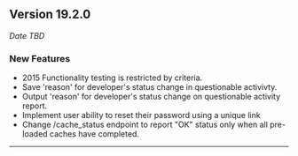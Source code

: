 
## Version 19.2.0
_Date TBD_

### New Features
* 2015 Functionality testing is restricted by criteria.
* Save 'reason' for developer's status change in questionable activivty.
* Output 'reason' for developer's status change on questionable activity report.
* Implement user ability to reset their password using a unique link
* Change /cache_status endpoint to report "OK" status only when all pre-loaded caches have completed.

---

